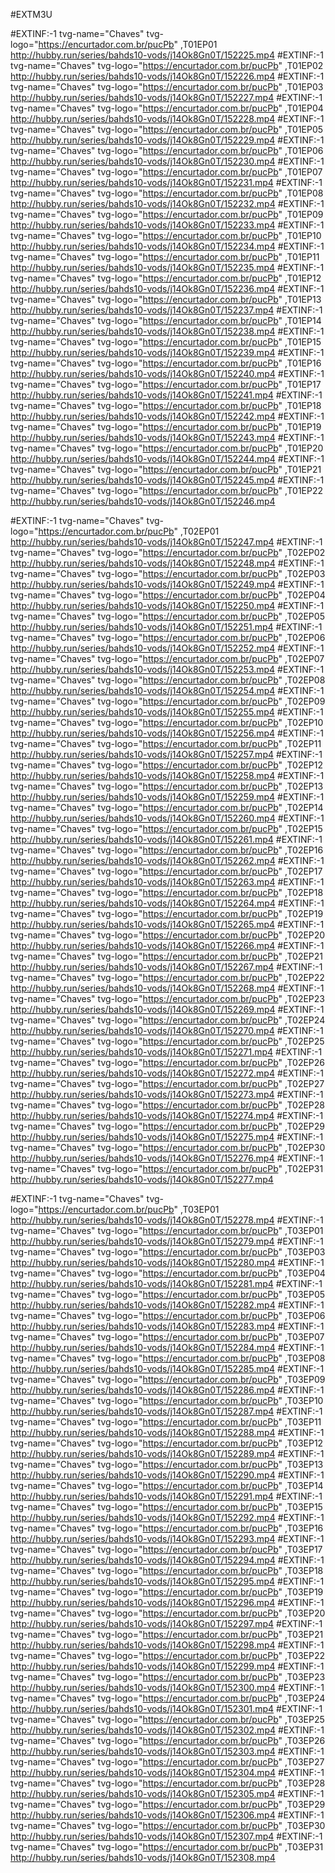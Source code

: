 #EXTM3U

#EXTINF:-1 tvg-name="Chaves" tvg-logo="https://encurtador.com.br/pucPb" ,T01EP01
http://hubby.run/series/bahds10-vods/j14Ok8Gn0T/152225.mp4
#EXTINF:-1 tvg-name="Chaves" tvg-logo="https://encurtador.com.br/pucPb" ,T01EP02
http://hubby.run/series/bahds10-vods/j14Ok8Gn0T/152226.mp4
#EXTINF:-1 tvg-name="Chaves" tvg-logo="https://encurtador.com.br/pucPb" ,T01EP03
http://hubby.run/series/bahds10-vods/j14Ok8Gn0T/152227.mp4
#EXTINF:-1 tvg-name="Chaves" tvg-logo="https://encurtador.com.br/pucPb" ,T01EP04
http://hubby.run/series/bahds10-vods/j14Ok8Gn0T/152228.mp4
#EXTINF:-1 tvg-name="Chaves" tvg-logo="https://encurtador.com.br/pucPb" ,T01EP05
http://hubby.run/series/bahds10-vods/j14Ok8Gn0T/152229.mp4
#EXTINF:-1 tvg-name="Chaves" tvg-logo="https://encurtador.com.br/pucPb" ,T01EP06
http://hubby.run/series/bahds10-vods/j14Ok8Gn0T/152230.mp4
#EXTINF:-1 tvg-name="Chaves" tvg-logo="https://encurtador.com.br/pucPb" ,T01EP07
http://hubby.run/series/bahds10-vods/j14Ok8Gn0T/152231.mp4
#EXTINF:-1 tvg-name="Chaves" tvg-logo="https://encurtador.com.br/pucPb" ,T01EP08
http://hubby.run/series/bahds10-vods/j14Ok8Gn0T/152232.mp4
#EXTINF:-1 tvg-name="Chaves" tvg-logo="https://encurtador.com.br/pucPb" ,T01EP09
http://hubby.run/series/bahds10-vods/j14Ok8Gn0T/152233.mp4
#EXTINF:-1 tvg-name="Chaves" tvg-logo="https://encurtador.com.br/pucPb" ,T01EP10
http://hubby.run/series/bahds10-vods/j14Ok8Gn0T/152234.mp4
#EXTINF:-1 tvg-name="Chaves" tvg-logo="https://encurtador.com.br/pucPb" ,T01EP11
http://hubby.run/series/bahds10-vods/j14Ok8Gn0T/152235.mp4
#EXTINF:-1 tvg-name="Chaves" tvg-logo="https://encurtador.com.br/pucPb" ,T01EP12
http://hubby.run/series/bahds10-vods/j14Ok8Gn0T/152236.mp4
#EXTINF:-1 tvg-name="Chaves" tvg-logo="https://encurtador.com.br/pucPb" ,T01EP13
http://hubby.run/series/bahds10-vods/j14Ok8Gn0T/152237.mp4
#EXTINF:-1 tvg-name="Chaves" tvg-logo="https://encurtador.com.br/pucPb" ,T01EP14
http://hubby.run/series/bahds10-vods/j14Ok8Gn0T/152238.mp4
#EXTINF:-1 tvg-name="Chaves" tvg-logo="https://encurtador.com.br/pucPb" ,T01EP15
http://hubby.run/series/bahds10-vods/j14Ok8Gn0T/152239.mp4
#EXTINF:-1 tvg-name="Chaves" tvg-logo="https://encurtador.com.br/pucPb" ,T01EP16
http://hubby.run/series/bahds10-vods/j14Ok8Gn0T/152240.mp4
#EXTINF:-1 tvg-name="Chaves" tvg-logo="https://encurtador.com.br/pucPb" ,T01EP17
http://hubby.run/series/bahds10-vods/j14Ok8Gn0T/152241.mp4
#EXTINF:-1 tvg-name="Chaves" tvg-logo="https://encurtador.com.br/pucPb" ,T01EP18
http://hubby.run/series/bahds10-vods/j14Ok8Gn0T/152242.mp4
#EXTINF:-1 tvg-name="Chaves" tvg-logo="https://encurtador.com.br/pucPb" ,T01EP19
http://hubby.run/series/bahds10-vods/j14Ok8Gn0T/152243.mp4
#EXTINF:-1 tvg-name="Chaves" tvg-logo="https://encurtador.com.br/pucPb" ,T01EP20
http://hubby.run/series/bahds10-vods/j14Ok8Gn0T/152244.mp4
#EXTINF:-1 tvg-name="Chaves" tvg-logo="https://encurtador.com.br/pucPb" ,T01EP21
http://hubby.run/series/bahds10-vods/j14Ok8Gn0T/152245.mp4
#EXTINF:-1 tvg-name="Chaves" tvg-logo="https://encurtador.com.br/pucPb" ,T01EP22
http://hubby.run/series/bahds10-vods/j14Ok8Gn0T/152246.mp4

#EXTINF:-1 tvg-name="Chaves" tvg-logo="https://encurtador.com.br/pucPb" ,T02EP01
http://hubby.run/series/bahds10-vods/j14Ok8Gn0T/152247.mp4
#EXTINF:-1 tvg-name="Chaves" tvg-logo="https://encurtador.com.br/pucPb" ,T02EP02
http://hubby.run/series/bahds10-vods/j14Ok8Gn0T/152248.mp4
#EXTINF:-1 tvg-name="Chaves" tvg-logo="https://encurtador.com.br/pucPb" ,T02EP03
http://hubby.run/series/bahds10-vods/j14Ok8Gn0T/152249.mp4
#EXTINF:-1 tvg-name="Chaves" tvg-logo="https://encurtador.com.br/pucPb" ,T02EP04
http://hubby.run/series/bahds10-vods/j14Ok8Gn0T/152250.mp4
#EXTINF:-1 tvg-name="Chaves" tvg-logo="https://encurtador.com.br/pucPb" ,T02EP05
http://hubby.run/series/bahds10-vods/j14Ok8Gn0T/152251.mp4
#EXTINF:-1 tvg-name="Chaves" tvg-logo="https://encurtador.com.br/pucPb" ,T02EP06
http://hubby.run/series/bahds10-vods/j14Ok8Gn0T/152252.mp4
#EXTINF:-1 tvg-name="Chaves" tvg-logo="https://encurtador.com.br/pucPb" ,T02EP07
http://hubby.run/series/bahds10-vods/j14Ok8Gn0T/152253.mp4
#EXTINF:-1 tvg-name="Chaves" tvg-logo="https://encurtador.com.br/pucPb" ,T02EP08
http://hubby.run/series/bahds10-vods/j14Ok8Gn0T/152254.mp4
#EXTINF:-1 tvg-name="Chaves" tvg-logo="https://encurtador.com.br/pucPb" ,T02EP09
http://hubby.run/series/bahds10-vods/j14Ok8Gn0T/152255.mp4
#EXTINF:-1 tvg-name="Chaves" tvg-logo="https://encurtador.com.br/pucPb" ,T02EP10
http://hubby.run/series/bahds10-vods/j14Ok8Gn0T/152256.mp4
#EXTINF:-1 tvg-name="Chaves" tvg-logo="https://encurtador.com.br/pucPb" ,T02EP11
http://hubby.run/series/bahds10-vods/j14Ok8Gn0T/152257.mp4
#EXTINF:-1 tvg-name="Chaves" tvg-logo="https://encurtador.com.br/pucPb" ,T02EP12
http://hubby.run/series/bahds10-vods/j14Ok8Gn0T/152258.mp4
#EXTINF:-1 tvg-name="Chaves" tvg-logo="https://encurtador.com.br/pucPb" ,T02EP13
http://hubby.run/series/bahds10-vods/j14Ok8Gn0T/152259.mp4
#EXTINF:-1 tvg-name="Chaves" tvg-logo="https://encurtador.com.br/pucPb" ,T02EP14
http://hubby.run/series/bahds10-vods/j14Ok8Gn0T/152260.mp4
#EXTINF:-1 tvg-name="Chaves" tvg-logo="https://encurtador.com.br/pucPb" ,T02EP15
http://hubby.run/series/bahds10-vods/j14Ok8Gn0T/152261.mp4
#EXTINF:-1 tvg-name="Chaves" tvg-logo="https://encurtador.com.br/pucPb" ,T02EP16
http://hubby.run/series/bahds10-vods/j14Ok8Gn0T/152262.mp4
#EXTINF:-1 tvg-name="Chaves" tvg-logo="https://encurtador.com.br/pucPb" ,T02EP17
http://hubby.run/series/bahds10-vods/j14Ok8Gn0T/152263.mp4
#EXTINF:-1 tvg-name="Chaves" tvg-logo="https://encurtador.com.br/pucPb" ,T02EP18
http://hubby.run/series/bahds10-vods/j14Ok8Gn0T/152264.mp4
#EXTINF:-1 tvg-name="Chaves" tvg-logo="https://encurtador.com.br/pucPb" ,T02EP19
http://hubby.run/series/bahds10-vods/j14Ok8Gn0T/152265.mp4
#EXTINF:-1 tvg-name="Chaves" tvg-logo="https://encurtador.com.br/pucPb" ,T02EP20
http://hubby.run/series/bahds10-vods/j14Ok8Gn0T/152266.mp4
#EXTINF:-1 tvg-name="Chaves" tvg-logo="https://encurtador.com.br/pucPb" ,T02EP21
http://hubby.run/series/bahds10-vods/j14Ok8Gn0T/152267.mp4
#EXTINF:-1 tvg-name="Chaves" tvg-logo="https://encurtador.com.br/pucPb" ,T02EP22
http://hubby.run/series/bahds10-vods/j14Ok8Gn0T/152268.mp4
#EXTINF:-1 tvg-name="Chaves" tvg-logo="https://encurtador.com.br/pucPb" ,T02EP23
http://hubby.run/series/bahds10-vods/j14Ok8Gn0T/152269.mp4
#EXTINF:-1 tvg-name="Chaves" tvg-logo="https://encurtador.com.br/pucPb" ,T02EP24
http://hubby.run/series/bahds10-vods/j14Ok8Gn0T/152270.mp4
#EXTINF:-1 tvg-name="Chaves" tvg-logo="https://encurtador.com.br/pucPb" ,T02EP25
http://hubby.run/series/bahds10-vods/j14Ok8Gn0T/152271.mp4
#EXTINF:-1 tvg-name="Chaves" tvg-logo="https://encurtador.com.br/pucPb" ,T02EP26
http://hubby.run/series/bahds10-vods/j14Ok8Gn0T/152272.mp4
#EXTINF:-1 tvg-name="Chaves" tvg-logo="https://encurtador.com.br/pucPb" ,T02EP27
http://hubby.run/series/bahds10-vods/j14Ok8Gn0T/152273.mp4
#EXTINF:-1 tvg-name="Chaves" tvg-logo="https://encurtador.com.br/pucPb" ,T02EP28
http://hubby.run/series/bahds10-vods/j14Ok8Gn0T/152274.mp4
#EXTINF:-1 tvg-name="Chaves" tvg-logo="https://encurtador.com.br/pucPb" ,T02EP29
http://hubby.run/series/bahds10-vods/j14Ok8Gn0T/152275.mp4
#EXTINF:-1 tvg-name="Chaves" tvg-logo="https://encurtador.com.br/pucPb" ,T02EP30
http://hubby.run/series/bahds10-vods/j14Ok8Gn0T/152276.mp4
#EXTINF:-1 tvg-name="Chaves" tvg-logo="https://encurtador.com.br/pucPb" ,T02EP31
http://hubby.run/series/bahds10-vods/j14Ok8Gn0T/152277.mp4

#EXTINF:-1 tvg-name="Chaves" tvg-logo="https://encurtador.com.br/pucPb" ,T03EP01
http://hubby.run/series/bahds10-vods/j14Ok8Gn0T/152278.mp4
#EXTINF:-1 tvg-name="Chaves" tvg-logo="https://encurtador.com.br/pucPb" ,T03EP01
http://hubby.run/series/bahds10-vods/j14Ok8Gn0T/152279.mp4
#EXTINF:-1 tvg-name="Chaves" tvg-logo="https://encurtador.com.br/pucPb" ,T03EP03
http://hubby.run/series/bahds10-vods/j14Ok8Gn0T/152280.mp4
#EXTINF:-1 tvg-name="Chaves" tvg-logo="https://encurtador.com.br/pucPb" ,T03EP04
http://hubby.run/series/bahds10-vods/j14Ok8Gn0T/152281.mp4
#EXTINF:-1 tvg-name="Chaves" tvg-logo="https://encurtador.com.br/pucPb" ,T03EP05
http://hubby.run/series/bahds10-vods/j14Ok8Gn0T/152282.mp4
#EXTINF:-1 tvg-name="Chaves" tvg-logo="https://encurtador.com.br/pucPb" ,T03EP06
http://hubby.run/series/bahds10-vods/j14Ok8Gn0T/152283.mp4
#EXTINF:-1 tvg-name="Chaves" tvg-logo="https://encurtador.com.br/pucPb" ,T03EP07
http://hubby.run/series/bahds10-vods/j14Ok8Gn0T/152284.mp4
#EXTINF:-1 tvg-name="Chaves" tvg-logo="https://encurtador.com.br/pucPb" ,T03EP08
http://hubby.run/series/bahds10-vods/j14Ok8Gn0T/152285.mp4
#EXTINF:-1 tvg-name="Chaves" tvg-logo="https://encurtador.com.br/pucPb" ,T03EP09
http://hubby.run/series/bahds10-vods/j14Ok8Gn0T/152286.mp4
#EXTINF:-1 tvg-name="Chaves" tvg-logo="https://encurtador.com.br/pucPb" ,T03EP10
http://hubby.run/series/bahds10-vods/j14Ok8Gn0T/152287.mp4
#EXTINF:-1 tvg-name="Chaves" tvg-logo="https://encurtador.com.br/pucPb" ,T03EP11
http://hubby.run/series/bahds10-vods/j14Ok8Gn0T/152288.mp4
#EXTINF:-1 tvg-name="Chaves" tvg-logo="https://encurtador.com.br/pucPb" ,T03EP12
http://hubby.run/series/bahds10-vods/j14Ok8Gn0T/152289.mp4
#EXTINF:-1 tvg-name="Chaves" tvg-logo="https://encurtador.com.br/pucPb" ,T03EP13
http://hubby.run/series/bahds10-vods/j14Ok8Gn0T/152290.mp4
#EXTINF:-1 tvg-name="Chaves" tvg-logo="https://encurtador.com.br/pucPb" ,T03EP14
http://hubby.run/series/bahds10-vods/j14Ok8Gn0T/152291.mp4
#EXTINF:-1 tvg-name="Chaves" tvg-logo="https://encurtador.com.br/pucPb" ,T03EP15
http://hubby.run/series/bahds10-vods/j14Ok8Gn0T/152292.mp4
#EXTINF:-1 tvg-name="Chaves" tvg-logo="https://encurtador.com.br/pucPb" ,T03EP16
http://hubby.run/series/bahds10-vods/j14Ok8Gn0T/152293.mp4
#EXTINF:-1 tvg-name="Chaves" tvg-logo="https://encurtador.com.br/pucPb" ,T03EP17
http://hubby.run/series/bahds10-vods/j14Ok8Gn0T/152294.mp4
#EXTINF:-1 tvg-name="Chaves" tvg-logo="https://encurtador.com.br/pucPb" ,T03EP18
http://hubby.run/series/bahds10-vods/j14Ok8Gn0T/152295.mp4
#EXTINF:-1 tvg-name="Chaves" tvg-logo="https://encurtador.com.br/pucPb" ,T03EP19
http://hubby.run/series/bahds10-vods/j14Ok8Gn0T/152296.mp4
#EXTINF:-1 tvg-name="Chaves" tvg-logo="https://encurtador.com.br/pucPb" ,T03EP20
http://hubby.run/series/bahds10-vods/j14Ok8Gn0T/152297.mp4
#EXTINF:-1 tvg-name="Chaves" tvg-logo="https://encurtador.com.br/pucPb" ,T03EP21
http://hubby.run/series/bahds10-vods/j14Ok8Gn0T/152298.mp4
#EXTINF:-1 tvg-name="Chaves" tvg-logo="https://encurtador.com.br/pucPb" ,T03EP22
http://hubby.run/series/bahds10-vods/j14Ok8Gn0T/152299.mp4
#EXTINF:-1 tvg-name="Chaves" tvg-logo="https://encurtador.com.br/pucPb" ,T03EP23
http://hubby.run/series/bahds10-vods/j14Ok8Gn0T/152300.mp4
#EXTINF:-1 tvg-name="Chaves" tvg-logo="https://encurtador.com.br/pucPb" ,T03EP24
http://hubby.run/series/bahds10-vods/j14Ok8Gn0T/152301.mp4
#EXTINF:-1 tvg-name="Chaves" tvg-logo="https://encurtador.com.br/pucPb" ,T03EP25
http://hubby.run/series/bahds10-vods/j14Ok8Gn0T/152302.mp4
#EXTINF:-1 tvg-name="Chaves" tvg-logo="https://encurtador.com.br/pucPb" ,T03EP26
http://hubby.run/series/bahds10-vods/j14Ok8Gn0T/152303.mp4
#EXTINF:-1 tvg-name="Chaves" tvg-logo="https://encurtador.com.br/pucPb" ,T03EP27
http://hubby.run/series/bahds10-vods/j14Ok8Gn0T/152304.mp4
#EXTINF:-1 tvg-name="Chaves" tvg-logo="https://encurtador.com.br/pucPb" ,T03EP28
http://hubby.run/series/bahds10-vods/j14Ok8Gn0T/152305.mp4
#EXTINF:-1 tvg-name="Chaves" tvg-logo="https://encurtador.com.br/pucPb" ,T03EP29
http://hubby.run/series/bahds10-vods/j14Ok8Gn0T/152306.mp4
#EXTINF:-1 tvg-name="Chaves" tvg-logo="https://encurtador.com.br/pucPb" ,T03EP30
http://hubby.run/series/bahds10-vods/j14Ok8Gn0T/152307.mp4
#EXTINF:-1 tvg-name="Chaves" tvg-logo="https://encurtador.com.br/pucPb" ,T03EP31
http://hubby.run/series/bahds10-vods/j14Ok8Gn0T/152308.mp4

